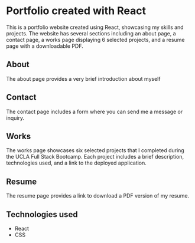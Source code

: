 # Portfolio created with React
This is a portfolio website created using React, showcasing my skills and projects. The website has several sections including an about page, a contact page, a works page displaying 6 selected projects, and a resume page with a downloadable PDF.

## About
The about page provides a very brief introduction about myself

## Contact
The contact page includes a form where you can send me a message or inquiry.

## Works
The works page showcases six selected projects that I completed during the UCLA Full Stack Bootcamp. Each project includes a brief description, technologies used, and a link to the deployed application.

## Resume
The resume page provides a link to download a PDF version of my resume.

## Technologies used
- React
- CSS
